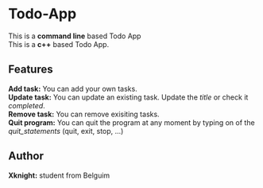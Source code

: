 # Todo-App
 This is a **command line** based Todo App\
 This is a **c++** based Todo App.
## Features
**Add task:**  You can add your own tasks.\
**Update task:** You can update an existing task. Update the *title* or check it *completed*.\
**Remove task:** You can remove exisiting tasks.\
**Quit program:** You can quit the program at any moment by typing on of the *quit_statements* (quit, exit, stop, ...)
## Author
**Xknight:** student from Belguim